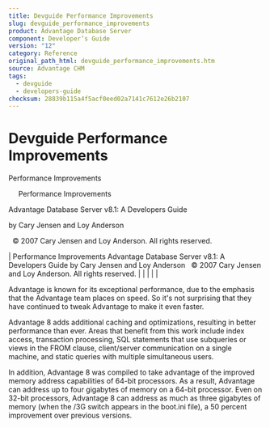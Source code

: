 ```yaml
---
title: Devguide Performance Improvements
slug: devguide_performance_improvements
product: Advantage Database Server
component: Developer’s Guide
version: "12"
category: Reference
original_path_html: devguide_performance_improvements.htm
source: Advantage CHM
tags:
  - devguide
  - developers-guide
checksum: 28839b115a4f5acf0eed02a7141c7612e26b2107
---
```


# Devguide Performance Improvements

Performance Improvements

     Performance Improvements

Advantage Database Server v8.1: A Developers Guide

by Cary Jensen and Loy Anderson

  © 2007 Cary Jensen and Loy Anderson. All rights reserved.

| Performance Improvements  Advantage Database Server v8.1: A Developers Guide  by Cary Jensen and Loy Anderson    © 2007 Cary Jensen and Loy Anderson. All rights reserved. |  |  |  |  |

Advantage is known for its exceptional performance, due to the emphasis that the Advantage team places on speed. So it's not surprising that they have continued to tweak Advantage to make it even faster.

Advantage 8 adds additional caching and optimizations, resulting in better performance than ever. Areas that benefit from this work include index access, transaction processing, SQL statements that use subqueries or views in the FROM clause, client/server communication on a single machine, and static queries with multiple simultaneous users.

In addition, Advantage 8 was compiled to take advantage of the improved memory address capabilities of 64-bit processors. As a result, Advantage can address up to four gigabytes of memory on a 64-bit processor. Even on 32-bit processors, Advantage 8 can address as much as three gigabytes of memory (when the /3G switch appears in the boot.ini file), a 50 percent improvement over previous versions.
